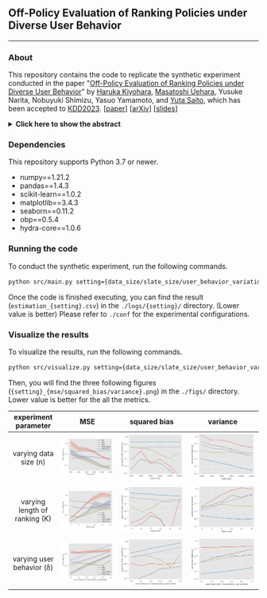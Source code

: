 ## Off-Policy Evaluation of Ranking Policies under Diverse User Behavior

---

### About

This repository contains the code to replicate the synthetic experiment conducted in the paper "[Off-Policy Evaluation of Ranking Policies under Diverse User Behavior]()" by [Haruka Kiyohara](https://sites.google.com/view/harukakiyohara), [Masatoshi Uehara](https://www.masatoshiuehara.com/), Yusuke Narita, Nobuyuki Shimizu, Yasuo Yamamoto, and [Yuta Saito](https://usait0.com/en/), which has been accepted to [KDD2023](https://kdd.org/kdd2023/). [[paper]()] [[arXiv]()] [[slides]()]

<details>
<summary><strong>Click here to show the abstract </strong></summary>

<img src="./figs/conceptual.png"> 

*Ranking* interfaces are everywhere in online platforms. There is thus an ever growing interest in their *Off-Policy Evaluation* (OPE), aiming towards an accurate performance evaluation of ranking policies using logged data. A de-facto approach for OPE is *Inverse Propensity Scoring* (IPS), which provides an unbiased and consistent value estimate. However, it becomes extremely inaccurate in the ranking setup due to its high variance under large action spaces. To deal with this problem, previous studies assume either independent or cascade user behavior, resulting in some ranking versions of IPS. While these estimators are somewhat effective in reducing the variance, all existing estimators apply a single universal assumption to every user, causing excessive bias and variance. Therefore, this work explores a far more general formulation where user behavior is diverse and can vary depending on the user context. We show that the resulting estimator, which we call *Adaptive IPS* (AIPS), can be unbiased under any complex user behavior. Moreover, AIPS achieves the minimum variance among all unbiased estimators based on IPS. We further develop a procedure to identify the appropriate user behavior model to minimize the MSE of AIPS in a data-driven fashion. Extensive experiments demonstrate that the empirical accuracy improvement can be significant, enabling effective OPE of ranking systems even under diverse user behavior.

</details>

### Dependencies
This repository supports Python 3.7 or newer.

- numpy==1.21.2
- pandas==1.4.3
- scikit-learn==1.0.2
- matplotlib==3.4.3
- seaborn==0.11.2
- obp==0.5.4
- hydra-core==1.0.6

### Running the code
To conduct the synthetic experiment, run the following commands.

```bash
python src/main.py setting={data_size/slate_size/user_behavior_variation} setting.{additional_config}={value} ...
```
Once the code is finished executing, you can find the result (`estimation_{setting}.csv`) in the `./logs/{setting}/` directory. (Lower value is better)
Please refer to `./conf` for the experimental configurations.

### Visualize the results
To visualize the results, run the following commands.

```bash
python src/visualize.py setting={data_size/slate_size/user_behavior_variation} setting.{additional_config}={value} ...
```

Then, you will find the three following figures (`{setting}_{mse/squared_bias/variance}.png`) in the `./figs/` directory. Lower value is better for the all the metrics.

| experiment parameter                     |  MSE                                                           |  squared bias                                                 |    variance                                   |
| :--------------------------------------: | :------------------------------------------------------------: | :-----------------------------------------:                   | :------------------------------------------------------------: |
| varying data size (n)                    | <img src="./figs/data_size_mse.png">                           | <img src="./figs/data_size_squared_bias.png">                 | <img src="./figs/data_size_variance.png">                      |
| varying length of ranking (K)            | <img src="./figs/slate_size_mse.png">                          | <img src="./figs/slate_size_squared_bias.png">                | <img src="./figs/slate_size_variance.png">                     |
| varying user behavior (δ)                | <img src="./figs/user_behavior_variation_mse.png">             | <img src="./figs/user_behavior_variation_squared_bias.png">   | <img src="./figs/user_behavior_variation_variance.png">        |
